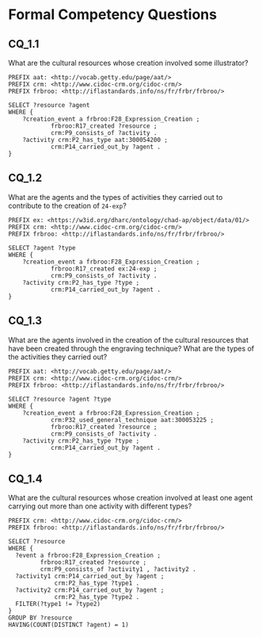 # Formal Competency Questions
## CQ_1.1
What are the cultural resources whose creation involved some illustrator?

```SPARQL
PREFIX aat: <http://vocab.getty.edu/page/aat/>
PREFIX crm: <http://www.cidoc-crm.org/cidoc-crm/> 
PREFIX frbroo: <http://iflastandards.info/ns/fr/frbr/frbroo/> 

SELECT ?resource ?agent
WHERE {
    ?creation_event a frbroo:F28_Expression_Creation ;
            frbroo:R17_created ?resource ;
            crm:P9_consists_of ?activity .
    ?activity crm:P2_has_type aat:300054200 ;
            crm:P14_carried_out_by ?agent .
}
```

## CQ_1.2
What are the agents and the types of  activities they carried out to contribute to the creation of `24-exp`?

```SPARQL
PREFIX ex: <https://w3id.org/dharc/ontology/chad-ap/object/data/01/>
PREFIX crm: <http://www.cidoc-crm.org/cidoc-crm/> 
PREFIX frbroo: <http://iflastandards.info/ns/fr/frbr/frbroo/> 

SELECT ?agent ?type
WHERE {
    ?creation_event a frbroo:F28_Expression_Creation ;
            frbroo:R17_created ex:24-exp ;
            crm:P9_consists_of ?activity .
    ?activity crm:P2_has_type ?type ;
            crm:P14_carried_out_by ?agent .
}
```

## CQ_1.3
What are the agents involved in the creation of the cultural resources that have been created through the engraving technique? What are  the types of the activities they carried out?

```SPARQL
PREFIX aat: <http://vocab.getty.edu/page/aat/>
PREFIX crm: <http://www.cidoc-crm.org/cidoc-crm/> 
PREFIX frbroo: <http://iflastandards.info/ns/fr/frbr/frbroo/>  

SELECT ?resource ?agent ?type
WHERE {
    ?creation_event a frbroo:F28_Expression_Creation ;
            crm:P32_used_general_technique aat:300053225 ;
            frbroo:R17_created ?resource ;
            crm:P9_consists_of ?activity .
    ?activity crm:P2_has_type ?type ;
            crm:P14_carried_out_by ?agent .
}
```

## CQ_1.4
What are the cultural resources whose creation involved at least one agent carrying out more than one activity with different types?

```SPARQL
PREFIX crm: <http://www.cidoc-crm.org/cidoc-crm/> 
PREFIX frbroo: <http://iflastandards.info/ns/fr/frbr/frbroo/>

SELECT ?resource
WHERE {
  ?event a frbroo:F28_Expression_Creation ;
         frbroo:R17_created ?resource ;
         crm:P9_consists_of ?activity1 , ?activity2 .
  ?activity1 crm:P14_carried_out_by ?agent ;
             crm:P2_has_type ?type1 .
  ?activity2 crm:P14_carried_out_by ?agent ;
             crm:P2_has_type ?type2 .
  FILTER(?type1 != ?type2)
}
GROUP BY ?resource
HAVING(COUNT(DISTINCT ?agent) = 1)
```